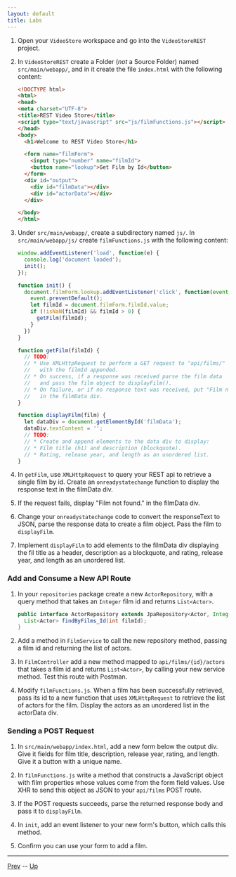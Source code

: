```yaml
---
layout: default
title: Labs 
---
```


1. Open your `VideoStore` workspace and go into the `VideoStoreREST` project.

1. In `VideoStoreREST` create a Folder (_not_ a Source Folder) named `src/main/webapp/`, and in it create the file `index.html` with the following content:

   ```html
   <!DOCTYPE html>
   <html>
   <head>
   <meta charset="UTF-8">
   <title>REST Video Store</title>
   <script type="text/javascript" src="js/filmFunctions.js"></script>
   </head>
   <body>
     <h1>Welcome to REST Video Store</h1>
   
     <form name="filmForm">
       <input type="number" name="filmId">
       <button name="lookup">Get Film by Id</button>
     </form>
     <div id="output">
       <div id="filmData"></div>
       <div id="actorData"></div>
     </div>
   
   </body>
   </html>
   ```

1. Under `src/main/webapp/`, create a subdirectory named `js/`.  In `src/main/webapp/js/` create `filmFunctions.js` with the following content:

   ```javascript
   window.addEventListener('load', function(e) {
     console.log('document loaded');
     init();
   });
   
   function init() {
     document.filmForm.lookup.addEventListener('click', function(event) {
       event.preventDefault();
       let filmId = document.filmForm.filmId.value;
       if (!isNaN(filmId) && filmId > 0) {
         getFilm(filmId);
       }
     })
   }
   
   function getFilm(filmId) {
     // TODO:
     // * Use XMLHttpRequest to perform a GET request to "api/films/"
     //   with the filmId appended.
     // * On success, if a response was received parse the film data
     //   and pass the film object to displayFilm().
     // * On failure, or if no response text was received, put "Film not found" 
     //   in the filmData div.
   }
   
   function displayFilm(film) {
     let dataDiv = document.getElementById('filmData');
     dataDiv.textContent = '';
     // TODO:
     // * Create and append elements to the data div to display:
     // * Film title (h1) and description (blockquote).
     // * Rating, release year, and length as an unordered list.
   }
   ```

1. In `getFilm`, use `XMLHttpRequest` to query your REST api to retrieve a single film by id.  Create an `onreadystatechange` function to display the response text in the filmData div.

1. If the request fails, display "Film not found." in the filmData div.

1. Change your `onreadystatechange` code to convert the responseText to JSON, parse the response data to create a film object.  Pass the film to `displayFilm`.

1. Implement `displayFilm` to add elements to the filmData div displaying the fil title as a header, description as a blockquote, and rating, release year, and length as an unordered list.

### Add and Consume a New API Route

1. In your `repositories` package create a new `ActorRepository`, with a query method that takes an `Integer` film id and returns `List<Actor>`.

   ```java
   public interface ActorRepository extends JpaRepository<Actor, Integer> {
     List<Actor> findByFilms_Id(int filmId);
   }
   ```

1. Add a method in `FilmService` to call the new repository method, passing a film id and returning the list of actors.

1. In `FilmController` add a new method mapped to `api/films/{id}/actors` that takes a film id and returns `List<Actor>`, by calling your new service method.  Test this route with Postman.

1. Modify `filmFunctions.js`.  When a film has been successfully retrieved, pass its id to a new function that uses `XMLHttpRequest` to retrieve the list of actors for the film.  Display the actors as an unordered list in the actorData div.

### Sending a POST Request

1. In `src/main/webapp/index.html`, add a new form below the output div.  Give it fields for film title, description, release year, rating, and length.  Give it a button with a unique name.

1. In `filmFunctions.js` write a method that constructs a JavaScript object with film properties whose values come from the form field values.  Use XHR to send this object as JSON to your `api/films` POST route.

1. If the POST requests succeeds, parse the returned response body and pass it to `displayFilm`.

1. In `init`, add an event listener to your new form's button, which calls this method.

1. Confirm you can use your form to add a film.

<hr>

[Prev](post.md) -- [Up](README.md)

